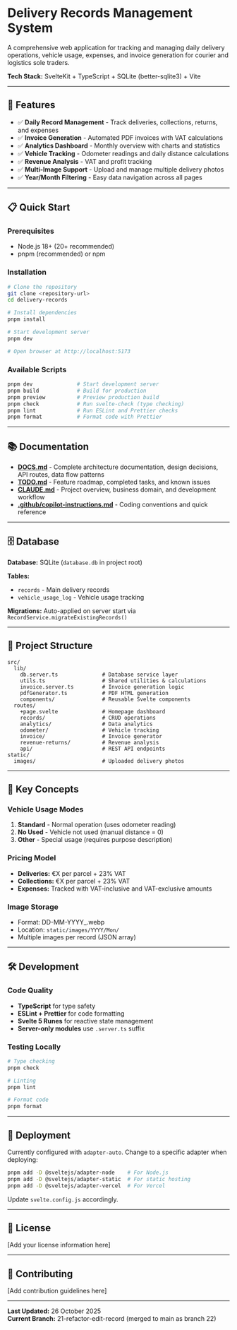 # Delivery Records Management System

A comprehensive web application for tracking and managing daily delivery operations, vehicle usage, expenses, and invoice generation for courier and logistics sole traders.

**Tech Stack:** SvelteKit + TypeScript + SQLite (better-sqlite3) + Vite

---

## 🚀 Features

- ✅ **Daily Record Management** - Track deliveries, collections, returns, and expenses
- ✅ **Invoice Generation** - Automated PDF invoices with VAT calculations
- ✅ **Analytics Dashboard** - Monthly overview with charts and statistics
- ✅ **Vehicle Tracking** - Odometer readings and daily distance calculations
- ✅ **Revenue Analysis** - VAT and profit tracking
- ✅ **Multi-Image Support** - Upload and manage multiple delivery photos
- ✅ **Year/Month Filtering** - Easy data navigation across all pages

---

## 📋 Quick Start

### Prerequisites

- Node.js 18+ (20+ recommended)
- pnpm (recommended) or npm

### Installation

```bash
# Clone the repository
git clone <repository-url>
cd delivery-records

# Install dependencies
pnpm install

# Start development server
pnpm dev

# Open browser at http://localhost:5173
```

### Available Scripts

```bash
pnpm dev              # Start development server
pnpm build            # Build for production
pnpm preview          # Preview production build
pnpm check            # Run svelte-check (type checking)
pnpm lint             # Run ESLint and Prettier checks
pnpm format           # Format code with Prettier
```

---

## 📚 Documentation

- **[DOCS.md](./DOCS.md)** - Complete architecture documentation, design decisions, API routes, data flow patterns
- **[TODO.md](./TODO.md)** - Feature roadmap, completed tasks, and known issues
- **[CLAUDE.md](./CLAUDE.md)** - Project overview, business domain, and development workflow
- **[.github/copilot-instructions.md](./.github/copilot-instructions.md)** - Coding conventions and quick reference

---

## 🗄️ Database

**Database:** SQLite (`database.db` in project root)

**Tables:**

- `records` - Main delivery records
- `vehicle_usage_log` - Vehicle usage tracking

**Migrations:** Auto-applied on server start via `RecordService.migrateExistingRecords()`

---

## 📁 Project Structure

```
src/
  lib/
    db.server.ts              # Database service layer
    utils.ts                  # Shared utilities & calculations
    invoice.server.ts         # Invoice generation logic
    pdfGenerator.ts           # PDF HTML generation
    components/               # Reusable Svelte components
  routes/
    +page.svelte              # Homepage dashboard
    records/                  # CRUD operations
    analytics/                # Data analytics
    odometer/                 # Vehicle tracking
    invoice/                  # Invoice generator
    revenue-returns/          # Revenue analysis
    api/                      # REST API endpoints
static/
  images/                     # Uploaded delivery photos
```

---

## 🔑 Key Concepts

### Vehicle Usage Modes

1. **Standard** - Normal operation (uses odometer reading)
2. **No Used** - Vehicle not used (manual distance = 0)
3. **Other** - Special usage (requires purpose description)

### Pricing Model

- **Deliveries:** €X per parcel + 23% VAT
- **Collections:** €X per parcel + 23% VAT
- **Expenses:** Tracked with VAT-inclusive and VAT-exclusive amounts

### Image Storage

- Format: DD-MM-YYYY\_<random>.webp
- Location: `static/images/YYYY/Mon/`
- Multiple images per record (JSON array)

---

## 🛠️ Development

### Code Quality

- **TypeScript** for type safety
- **ESLint + Prettier** for code formatting
- **Svelte 5 Runes** for reactive state management
- **Server-only modules** use `.server.ts` suffix

### Testing Locally

```bash
# Type checking
pnpm check

# Linting
pnpm lint

# Format code
pnpm format
```

---

## 🚢 Deployment

Currently configured with `adapter-auto`. Change to a specific adapter when deploying:

```bash
pnpm add -D @sveltejs/adapter-node    # For Node.js
pnpm add -D @sveltejs/adapter-static  # For static hosting
pnpm add -D @sveltejs/adapter-vercel  # For Vercel
```

Update `svelte.config.js` accordingly.

---

## 📝 License

[Add your license information here]

---

## 🤝 Contributing

[Add contribution guidelines here]

---

**Last Updated:** 26 October 2025  
**Current Branch:** 21-refactor-edit-record (merged to main as branch 22)
